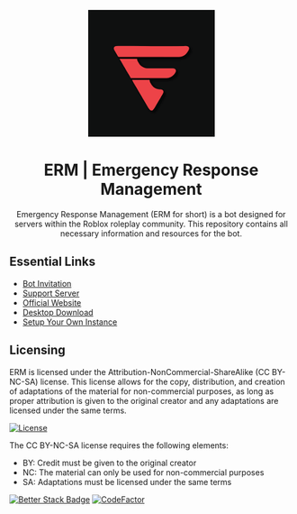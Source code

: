 <p align="center">
  <img src="assets/ermlogo.png" alt="ERM Bot Logo">
</p>


<h1 align="center">ERM | Emergency Response Management</h1>

<p align="center">Emergency Response Management (ERM for short) is a bot designed for servers within the Roblox roleplay community. This repository contains all necessary information and resources for the bot. </p>

## Essential Links
- [Bot Invitation](https://canary.discord.com/api/oauth2/authorize?client_id=978662093408591912&permissions=8&scope=applications.commands%20bot)
- [Support Server](https://discord.gg/FAC629TzBy)
- [Official Website](https://ermbot.xyz/)
- [Desktop Download](https://ermbot.xyz/download)
- [Setup Your Own Instance](setup.md)

## Licensing
ERM is licensed under the Attribution-NonCommercial-ShareAlike (CC BY-NC-SA) license. This license allows for the copy, distribution, and creation of adaptations of the material for non-commercial purposes, as long as proper attribution is given to the original creator and any adaptations are licensed under the same terms.

[![License](https://licensebuttons.net/l/by-nc-sa/3.0/88x31.png)](https://top.gg/bot/978662093408591912)

The CC BY-NC-SA license requires the following elements:
- BY: Credit must be given to the original creator
- NC: The material can only be used for non-commercial purposes
- SA: Adaptations must be licensed under the same terms


[![Better Stack Badge](https://uptime.betterstack.com/status-badges/v1/monitor/insx.svg)](https://uptime.betterstack.com/?utm_source=status_badge)
[![CodeFactor](https://www.codefactor.io/repository/github/mikeyusersrec/erm/badge)](https://www.codefactor.io/repository/github/mikeyusersrec/erm)
